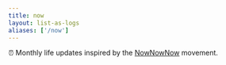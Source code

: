 ```yaml
---
title: now
layout: list-as-logs
aliases: ['/now']
---
```


<div class="box">

⏰ Monthly life updates inspired by the [NowNowNow](https://nownownow.com/) movement.

</div>


<!--more-->

<style>
:root {
  --accent: #e15264;
}
</style>
